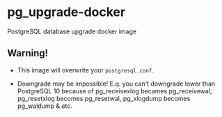 # pg_upgrade-docker
PostgreSQL database upgrade docker image


## Warning!

- This image will overwrite your `postgresql.conf`.

- Downgrade may be impossible! 
  E.q. you can't downgrade lower than PostgreSQL 10 because of pg_receivexlog becames pg_receivewal, pg_resetxlog becomes pg_resetwal, pg_xlogdump becomes pg_waldump & etc.
